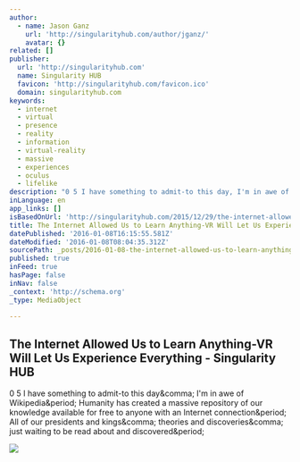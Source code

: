 ```yaml
---
author:
  - name: Jason Ganz
    url: 'http://singularityhub.com/author/jganz/'
    avatar: {}
related: []
publisher:
  url: 'http://singularityhub.com'
  name: Singularity HUB
  favicon: 'http://singularityhub.com/favicon.ico'
  domain: singularityhub.com
keywords:
  - internet
  - virtual
  - presence
  - reality
  - information
  - virtual-reality
  - massive
  - experiences
  - oculus
  - lifelike
description: "0 5 I have something to admit-to this day, I'm in awe of Wikipedia. Humanity has created a massive repository of our knowledge available for free to anyone with an Internet connection. All of our presidents and kings, theories and discoveries, just waiting to be read about and discovered."
inLanguage: en
app_links: []
isBasedOnUrl: 'http://singularityhub.com/2015/12/29/the-internet-allowed-us-to-learn-anything-vr-will-let-us-experience-it/?utm_content=buffer3b7c7&utm_medium=social&utm_source=facebook.com&utm_campaign=buffer'
title: The Internet Allowed Us to Learn Anything-VR Will Let Us Experience Everything - Singularity HUB
datePublished: '2016-01-08T16:15:55.581Z'
dateModified: '2016-01-08T08:04:35.312Z'
sourcePath: _posts/2016-01-08-the-internet-allowed-us-to-learn-anything-vr-will-let-us-exp.md
published: true
inFeed: true
hasPage: false
inNav: false
_context: 'http://schema.org'
_type: MediaObject

---
```

<article style=""><h1>The Internet Allowed Us to Learn Anything-VR Will Let Us Experience Everything - Singularity HUB</h1><p>0 5 I have something to admit-to this day&amp;comma; I'm in awe of Wikipedia&amp;period; Humanity has created a massive repository of our knowledge available for free to anyone with an Internet connection&amp;period; All of our presidents and kings&amp;comma; theories and discoveries&amp;comma; just waiting to be read about and discovered&amp;period;</p><img src="http://singularityhub.com/wp-content/uploads/2015/12/virtual-reality-experience-1.jpg" /></article>